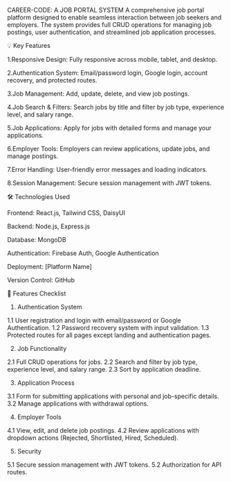 CAREER-CODE: A JOB PORTAL SYSTEM
A comprehensive job portal platform designed to enable seamless interaction between job seekers and employers. The system provides full CRUD operations for managing job postings, user authentication, and streamlined job application processes.


💡 Key Features

1.Responsive Design: Fully responsive across mobile, tablet, and desktop.

2.Authentication System: Email/password login, Google login, account recovery, and protected routes.

3.Job Management: Add, update, delete, and view job postings.

4.Job Search & Filters: Search jobs by title and filter by job type, experience level, and salary range.

5.Job Applications: Apply for jobs with detailed forms and manage your applications.

6.Employer Tools: Employers can review applications, update jobs, and manage postings.

7.Error Handling: User-friendly error messages and loading indicators.

8.Session Management: Secure session management with JWT tokens.


🛠️ Technologies Used

Frontend: React.js, Tailwind CSS, DaisyUI

Backend: Node.js, Express.js

Database: MongoDB

Authentication: Firebase Auth, Google Authentication

Deployment: [Platform Name]

Version Control: GitHub


🚀 Features Checklist
1.    Authentication System
  
1.1 User registration and login with email/password or Google Authentication.
1.2 Password recovery system with input validation.
1.3 Protected routes for all pages except landing and authentication pages.
  
2.    Job Functionality
  
2.1 Full CRUD operations for jobs.
2.2 Search and filter by job type, experience level, and salary range.
2.3 Sort by application deadline.

3.    Application Process
  
3.1 Form for submitting applications with personal and job-specific details.
3.2 Manage applications with withdrawal options.

4.    Employer Tools
  
4.1 View, edit, and delete job postings.
4.2 Review applications with dropdown actions (Rejected, Shortlisted, Hired, Scheduled).
  
5.    Security
  
5.1 Secure session management with JWT tokens.
5.2 Authorization for API routes.

